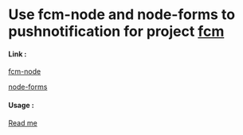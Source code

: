 # Use fcm-node and node-forms to pushnotification for project [fcm](https://github.com/maobui/fcm)

#### Link :
[fcm-node](https://www.npmjs.com/package/fcm-node)

[node-forms](https://github.com/sitepoint-editors/node-forms)

#### Usage :

[Read me](/README_node_forms.md)